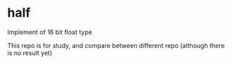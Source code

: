 # half

Implement of 16 bit float type

This repo is for study, and compare between different repo (although there is no result yet)
